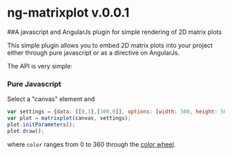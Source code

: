 # ng-matrixplot v.0.0.1

##A javascript and AngularJs plugin for simple rendering of 2D matrix plots

This simple plugin allows you to embed 2D matrix plots into your project either through 
pure javascript or as a directive on AngularJs.

The API is very simple:
	
### Pure Javascript

Select a "canvas" element and 

```javascript
var settings = {data: [[0,1],[100,0]], options: [width: 500, height: 500, color: 120]};
var plot = matrixplot(canvas, settings);
plot.initParameters();
plot.draw();
```

where `color` ranges from 0 to 360 through the [color wheel](https://en.wikipedia.org/wiki/HSL_and_HSV).
